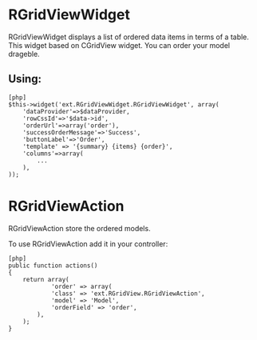 RGridViewWidget
===============
RGridViewWidget displays a list of ordered data items in terms of a table. This widget based on CGridView widget.
You can order your model drageble.

Using:
-----
~~~
[php]
$this->widget('ext.RGridViewWidget.RGridViewWidget', array(
    'dataProvider'=>$dataProvider,
    'rowCssId'=>'$data->id',
    'orderUrl'=>array('order'),
    'successOrderMessage'=>'Success',
    'buttonLabel'=>'Order',
    'template' => '{summary} {items} {order}',
    'columns'=>array(
        ...
    ),
));
~~~

RGridViewAction
===============
RGridViewAction store the ordered models.

To use RGridViewAction add it in your controller:
~~~
[php]
public function actions()
{
    return array(
            'order' => array(
            'class' => 'ext.RGridView.RGridViewAction',
            'model' => 'Model',
            'orderField' => 'order',
        ),
    );
}
~~~